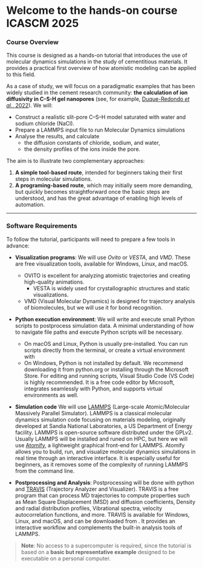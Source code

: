 # Welcome to the hands-on course ICASCM 2025

### Course Overview  

This course is designed as a hands-on tutorial that introduces the use of molecular dynamics simulations in the study of cementitious materials. It provides a practical first overview of how atomistic modeling can be applied to this field.  

As a case of study, we will focus on a paradigmatic examples that has been widely studied in the cement research community: **the calculation of ion diffusivity in C-S-H gel nanopores** (see, for example, [Duque-Redondo *et al.*, 2022](https://doi.org/10.1016/j.cemconres.2022.106784)). We will: 

- Construct a realistic slit-pore C–S–H model saturated with water and sodium chloride (NaCl).
- Prepare a LAMMPS input file to run Molecular Dynamics simulations
- Analyse the results, and calculate
  - the diffusion constants of chloride, sodium, and water,  
  - the density profiles of the ions inside the pore.  

The aim is to illustrate two complementary approaches:  

1. **A simple tool-based route**, intended for beginners taking their first steps in molecular simulations.  
2. **A programing-based route**, which may initially seem more demanding, but quickly becomes straightforward once the basic steps are understood, and has the great advantage of enabling high levels of automation.  

---

### Software Requirements  

To follow the tutorial, participants will need to prepare a few tools in advance:  

- **Visualization programs**: We will use *Ovito* or *VESTA*, and *VMD*. These are free visualization tools, available for Windows, Linux, and macOS.
  - OVITO is excellent for analyzing atomistic trajectories and creating high-quality animations.
	- VESTA is widely used for crystallographic structures and static visualizations.
  - VMD (Visual Molecular Dynamics) is designed for trajectory analysis of biomolecules, but we will use it for bond recognition. 

- **Python execution environment**: We will write and execute small Python scripts to postprocess simulation data. A minimal understanding of how to navigate file paths and execute Python scripts will be necessary.
  - On macOS and Linux, Python is usually pre-installed. You can run scripts directly from the terminal, or create a virtual environment with 
  - On Windows, Python is not installed by default. We recommend downloading it from python.org or installing through the Microsoft Store. For editing and running scripts, Visual Studio Code (VS Code) is highly recommended. It is a free code editor by Microsoft, integrates seamlessly with Python, and supports virtual environments as well.

- **Simulation code** We will use [LAMMPS](https://docs.lammps.org) (Large-scale Atomic/Molecular Massively Parallel Simulator). LAMMPS is a classical molecular dynamics simulation code focusing on materials modeling, originally developed at Sandia National Laboratories, a US Department of Energy facility. LAMMPS is open-source software distributed under the GPLv2. Usually LAMMPS will be installed and runed on HPC, but here we will use [Atomify](https://andeplane.github.io/atomify/), a lightweight graphical front-end for LAMMPS. Atomify allows you to build, run, and visualize molecular dynamics simulations in real time through an interactive interface. It is especially useful for beginners, as it removes some of the complexity of running LAMMPS from the command line.

- **Postprocessing and Analysis**: Postprocessing will be done with python and [TRAVIS](travis-analyzer.de) (Trajectory Analyzer and Visualizer). TRAVIS is a free program that can process MD trajectories to compute properties such as Mean Square Displacement (MSD) and diffusion coefficients, Density and radial distribution profiles, Vibrational spectra, velocity autocorrelation functions, and more. TRAVIS is available for Windows, Linux, and macOS, and can be downloaded from . It provides an interactive workflow and complements the built-in analysis tools of LAMMPS.

> **Note**: No access to a supercomputer is required, since the tutorial is based on a **basic but representative example** designed to be executable on a personal computer.  
